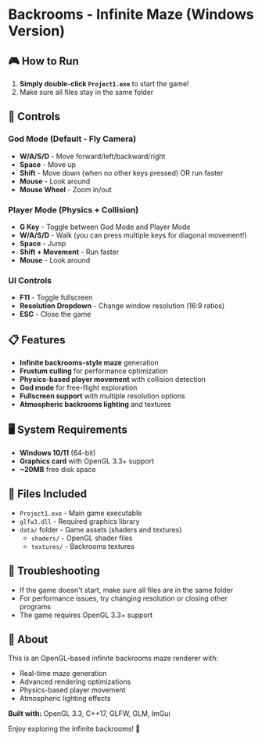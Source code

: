# Backrooms - Infinite Maze (Windows Version)

## 🎮 How to Run

1. **Simply double-click `Project1.exe`** to start the game!
2. Make sure all files stay in the same folder

## 🎯 Controls

### God Mode (Default - Fly Camera)
- **W/A/S/D** - Move forward/left/backward/right
- **Space** - Move up
- **Shift** - Move down (when no other keys pressed) OR run faster
- **Mouse** - Look around
- **Mouse Wheel** - Zoom in/out

### Player Mode (Physics + Collision)
- **G Key** - Toggle between God Mode and Player Mode
- **W/A/S/D** - Walk (you can press multiple keys for diagonal movement!)
- **Space** - Jump
- **Shift + Movement** - Run faster
- **Mouse** - Look around

### UI Controls
- **F11** - Toggle fullscreen
- **Resolution Dropdown** - Change window resolution (16:9 ratios)
- **ESC** - Close the game

## 📋 Features
- **Infinite backrooms-style maze** generation
- **Frustum culling** for performance optimization
- **Physics-based player movement** with collision detection
- **God mode** for free-flight exploration
- **Fullscreen support** with multiple resolution options
- **Atmospheric backrooms lighting** and textures

## 🖥️ System Requirements
- **Windows 10/11** (64-bit)
- **Graphics card** with OpenGL 3.3+ support
- **~20MB** free disk space

## 📁 Files Included
- `Project1.exe` - Main game executable
- `glfw3.dll` - Required graphics library
- `data/` folder - Game assets (shaders and textures)
  - `shaders/` - OpenGL shader files
  - `textures/` - Backrooms textures

## 🐛 Troubleshooting
- If the game doesn't start, make sure all files are in the same folder
- For performance issues, try changing resolution or closing other programs
- The game requires OpenGL 3.3+ support

## 🎨 About
This is an OpenGL-based infinite backrooms maze renderer with:
- Real-time maze generation
- Advanced rendering optimizations
- Physics-based player movement
- Atmospheric lighting effects

**Built with:** OpenGL 3.3, C++17, GLFW, GLM, ImGui

Enjoy exploring the infinite backrooms! 🚪